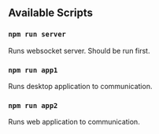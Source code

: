 ## Available Scripts

### `npm run server`

Runs websocket server. Should be run first.

### `npm run app1`

Runs desktop application to communication.

### `npm run app2`

Runs web application to communication.

